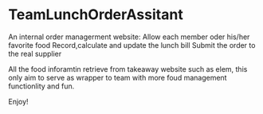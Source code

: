 # TeamLunchOrderAssitant
An internal order managerment website:
   Allow each member oder his/her favorite food
   Record,calculate and update the lunch bill
   Submit the order to the real supplier
  
  All the food inforamtin retrieve from takeaway website such as elem, this only aim to serve as wrapper to team with more 
  foud management functionlity and fun.
  
  Enjoy!
